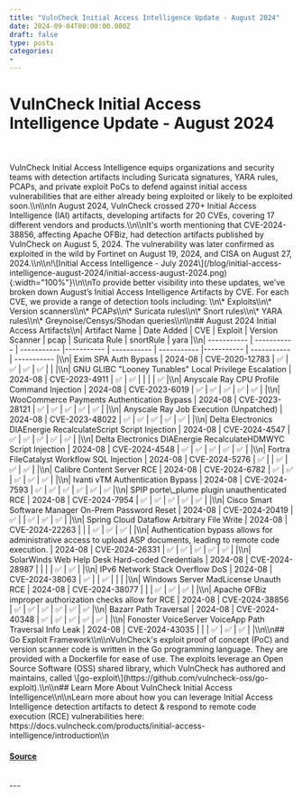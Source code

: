 ```yaml
---
title: "VulnCheck Initial Access Intelligence Update - August 2024"
date: 2024-09-04T00:00:00.000Z
draft: false
type: posts
categories: 
- 
---
```

# VulnCheck Initial Access Intelligence Update - August 2024

<br/>

<br/>
VulnCheck Initial Access Intelligence equips organizations and security teams with detection artifacts including Suricata signatures, YARA rules, PCAPs, and private exploit PoCs to defend against initial access vulnerabilities that are either already being exploited or likely to be exploited soon.\\n\\nIn August 2024, VulnCheck crossed 270+ Initial Access Intelligence (IAI) artifacts, developing artifacts for 20 CVEs, covering 17 different vendors and products.\\n\\nIt's worth mentioning that CVE-2024-38856, affecting Apache OFBiz, had detection artifacts published by VulnCheck on August 5, 2024. The vulnerability was later confirmed as exploited in the wild by Fortinet on August 19, 2024, and CISA on August 27, 2024.\\n\\n!\[Initial Access Intelligence - July 2024\](/blog/initial-access-intelligence-august-2024/initial-access-august-2024.png){:width="100%"}\\n\\nTo provide better visibility into these updates, we’ve broken down August’s Initial Access Intelligence Artifacts by CVE. For each CVE, we provide a range of detection tools including: \\n\* Exploits\\n\* Version scanners\\n\* PCAPs\\n\* Suricata rules\\n\* Snort rules\\n\* YARA rules\\n\* Greynoise/Censys/Shodan queries\\n\\n## August 2024 Initial Access Artifacts\\n| Artifact Name | Date Added | CVE | Exploit | Version Scanner | pcap | Suricata Rule | snortRule | yara |\\n| ----------- | ----------- | ----------- |----------- | ----------- | ----------- |----------- | ----------- | ----------- |\\n| Exim SPA Auth Bypass | 2024-08 | CVE-2020-12783 | ✅ | ✅ | ✅ | ✅ | | |\\n| GNU GLIBC "Looney Tunables" Local Privilege Escalation | 2024-08 | CVE-2023-4911 | ✅ | ✅ | | | | ✅ |\\n| Anyscale Ray CPU Profile Command Injection | 2024-08 | CVE-2023-6019 | ✅ | ✅ | ✅ | ✅ | ✅ | |\\n| WooCommerce Payments Authentication Bypass | 2024-08 | CVE-2023-28121 | ✅ | ✅ | ✅ | ✅ | ✅ | |\\n| Anyscale Ray Job Execution (Unpatched) | 2024-08 | CVE-2023-48022 | ✅ | ✅ | ✅ | ✅ | ✅ | |\\n| Delta Electronics DIAEnergie RecalculateScript Script Injection | 2024-08 | CVE-2024-4547 | ✅ | ✅ | ✅ | ✅ | ✅ | |\\n| Delta Electronics DIAEnergie RecalculateHDMWYC Script Injection | 2024-08 | CVE-2024-4548 | ✅ | ✅ | ✅ | ✅ | ✅ | |\\n| Fortra FileCatalyst Workflow SQL Injection | 2024-08 | CVE-2024-5276 | ✅ | | ✅ | ✅ | ✅ | |\\n| Calibre Content Server RCE | 2024-08 | CVE-2024-6782 | ✅ | ✅ | ✅ | ✅ | ✅ | |\\n| Ivanti vTM Authentication Bypass | 2024-08 | CVE-2024-7593 | ✅ | ✅ | ✅ | ✅ | ✅ | ✅ |\\n| SPIP porte\_plume plugin unauthenticated RCE | 2024-08 | CVE-2024-7954 | ✅ | ✅ | ✅ | ✅ | ✅ | |\\n| Cisco Smart Software Manager On-Prem Password Reset | 2024-08 | CVE-2024-20419 | ✅ | | ✅ | ✅ | ✅ | |\\n| Spring Cloud Dataflow Arbitrary File Write | 2024-08 | CVE-2024-22263 | | | ✅ | ✅ | ✅ | |\\n| Authentication bypass allows for administrative access to upload ASP documents, leading to remote code execution. | 2024-08 | CVE-2024-26331 | ✅ | ✅ | ✅ | ✅ | ✅ | |\\n| SolarWinds Web Help Desk Hard-coded Credentials | 2024-08 | CVE-2024-28987 | | | | ✅ | ✅ | |\\n| IPv6 Network Stack Overflow DoS | 2024-08 | CVE-2024-38063 | ✅ | | ✅ | | | |\\n| Windows Server MadLicense Unauth RCE | 2024-08 | CVE-2024-38077 | | | ✅ | ✅ | ✅ | |\\n| Apache OFBiz improper authorization checks allow for RCE | 2024-08 | CVE-2024-38856 | ✅ | ✅ | ✅ | ✅ | ✅ | ✅ |\\n| Bazarr Path Traversal | 2024-08 | CVE-2024-40348 | ✅ | ✅ | ✅ | ✅ | ✅ | |\\n| Fonoster VoiceServer VoiceApp Path Traversal Info Leak | 2024-08 | CVE-2024-43035 | | | ✅ | ✅ | ✅ | |\\n\\n## Go Exploit Framework\\n\\nVulnCheck's exploit proof of concept (PoC) and version scanner code is written in the Go programming language. They are provided with a Dockerfile for ease of use. The exploits leverage an Open Source Software (OSS) shared library, which VulnCheck has authored and maintains, called \[go-exploit\](https://github.com/vulncheck-oss/go-exploit).\\n\\n## Learn More About VulnCheck Initial Access Intelligence\\n\\nLearn more about how you can leverage Initial Access Intelligence detection artifacts to detect & respond to remote code execution (RCE) vulnerabilities here: https://docs.vulncheck.com/products/initial-access-intelligence/introduction\\n

#### [Source](https://vulncheck.com/blog/initial-access-intelligence-august-2024)

<br/>
---
